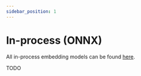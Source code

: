 ```yaml
---
sidebar_position: 1
---
```


# In-process (ONNX)

All in-process embedding models can be found [here](https://github.com/langchain4j/langchain4j-embeddings).

TODO
